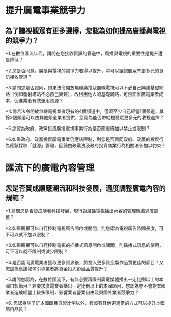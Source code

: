 # 提升廣電事業競爭力

## 為了讓視觀眾有更多選擇，您認為如何提高廣播與電視的競爭力？

*1.在數位匯流年代，請問在您接收資訊的管道中，廣播與電視的重要性是提升還是降低？

*2.您是否同意，廣播與電視的競爭力若得以提升，將可以讓視聽眾有更多元的資訊接收管道？

*3.請問您是否認同，如果法令開放無線廣播及無線電視可以不必自己興建基礎網路（例如發射塔站不必自己興建），改租用他人的基礎網路，可否節省廣電業者成本，促進業者有效運用資源？

*4.倘若法令開放無線電視業者現有的4個頻道中，僅須至少自己經營1個頻道，其餘3個頻道可以由其他頻道業者提供，您認為能否帶給視聽眾更多元的收視選擇？

*5.您認為政府、政黨投資廣播電視事業行為是否應繼續加以禁止或限制？

*6.如果政府、政黨投資廣電事業仍應該限制，則您是否贊同政府、政黨的投資行為應該採取「就源」管理，回歸由政黨法及政府投資商業行為相關法令加以約束？


# 匯流下的廣電內容管理

## 您是否贊成順應潮流和科技發展，適度調整廣電內容的規範？

*1.請問您是否贊成隨著科技發展，現行對廣播電視播出內容的管理應該適度調整？

*2.如果觀眾可以自行控制電視廣告開啟或關閉，則您認為電視廣告時間長度，可不可以就不加以限制？

*3.如果觀眾可以自行控制電視的插播式訊息開啟或關閉，則插播式訊息的使用，可不可以就不限制或減少限制？

*4.是否認同廣電業者獲取更多資源後，將投入更多資金製作品質更佳的節目？又您認為應該如何引導業者將資金投入節目品質提升？

*5.請問您認為，在數位匯流下，有無必要再限制廣電媒體播出一定比例以上的本國自製節目？若要求廣電業者播出一定比例以上的本國節目，您認為會不會對本國業者造成經營上較多限制，影響業者營業自由及與國外業者競爭力？

*6. 您認為除了訂本國節目自製比例以外，有沒有其他更適當的方式可以提升本國節目品質？

